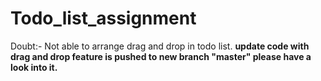 # Todo_list_assignment
Doubt:-
Not able to arrange drag and drop in todo list.
**update code with drag and drop feature is pushed to new branch "master" please have a look into it.**
